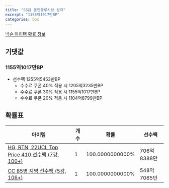 ```yaml
---
title: "SS급 올인클루시브 상자"
excerpt: "1155억1017만BP"
categories: box
---
```

[넥슨 아이템 확률 정보](http://iteminfo.nexon.com/probability/fo4?sn=7372)

## 기댓값
### 1155억1017만BP
- 선수팩 1255억5453만BP
  - 수수료 쿠폰 40% 적용 시 1205억3235만BP
  - 수수료 쿠폰 30% 적용 시 1155억1017만BP
  - 수수료 쿠폰 20% 적용 시 1104억8799만BP


## 확률표

|아이템|개수|확률|선수팩|
|---|---|---|---|
|[HG, RTN, 22UCL Top Price 410 선수팩 (7강, 100+)](/player/7330)|1|100.0000000000%|706억8388만|
|[CC 85명 지명 선수팩 (5강, 106+)](/player/7348)|1|100.0000000000%|548억7065만|
